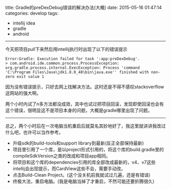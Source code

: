 title: Gradle的preDexDebug错误的解决办法(大概)
date: 2015-05-16 01:47:14
categories: develop
tags: 
- intellij idea
- gradle
- android
---

今天把项目pull下来然后用intellij执行时出现了以下的错误提示
```
Error:Gradle: Execution failed for task ':app:preDexDebug'.
> com.android.ide.common.process.ProcessException: org.gradle.process.internal.ExecException: Process 'command 'C:\Program Files\Java\jdk1.8.0_40\bin\java.exe'' finished with non-zero exit value 1
```
因为没有错误提示，只好去网上找解决方法。这时还是不得不感叹stackoverflow这网站的强大啊。

两个小时内试了n多方法都没成效，其中也试过把项目回滚，发现即使回滚也会有这个错误，很明显这不是项目本身的问题，大概是gradle哪里出现了问题。
___
总之，两个小时后在一次电脑当机重启后就莫名其妙地好了，我这里就讲讲我改过什么吧，也许可以当作参考。
- 升级sdk的build-tools和support library到最新(反正全部保持最新)
- 项目里引用了一个库，是以project形式引用的，将这个库的build.gradle里的compileSdkVersion之类的改成和项目app相同。
- 将项目和这个库的dependencies引用的库全部改成最新的，v4、v7这些intellij会出现提示，而CardView这些不会，需要手动改。
- 点击Build-Clean Project。(这个没关机前我就试过几遍，还是有错误)
- 终极大法，重启电脑。(我是电脑当掉了才重启，不然可能还要折腾很久)